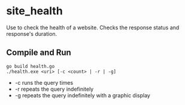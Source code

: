 # site_health
Use to check the health of a website. Checks the response status and response's duration.

## Compile and Run
```
go build health.go
./health.exe <uri> [-c <count> | -r | -g]
```
* -c <count> runs the query <count> times
* -r repeats the query indefinitely
* -g repeats the query indefinitely with a graphic display
